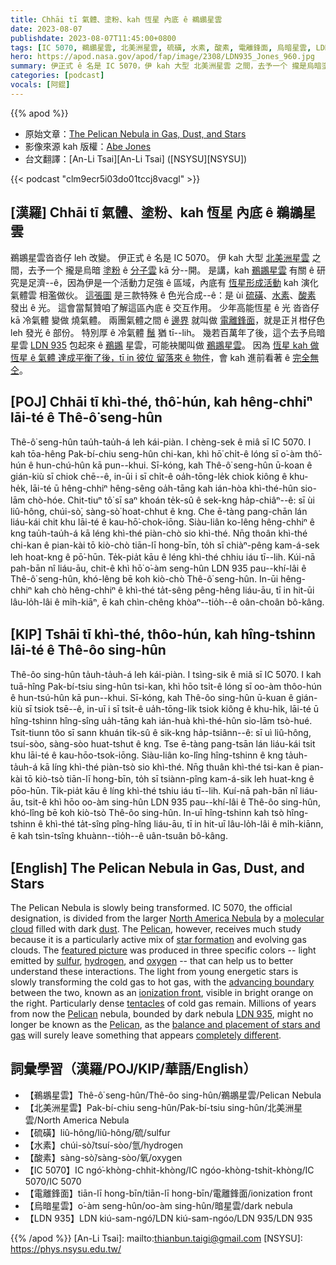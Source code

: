 ```yaml
---
title: Chhāi tī 氣體、塗粉、kah 恆星 內底 ê 鵜鶘星雲
date: 2023-08-07
publishdate: 2023-08-07T11:45:00+0800
tags: [IC 5070, 鵜鶘星雲, 北美洲星雲, 硫磺, 水素, 酸素, 電離鋒面, 烏暗星雲, LDN 935]
hero: https://apod.nasa.gov/apod/fap/image/2308/LDN935_Jones_960.jpg
summary: 伊正式 ê 名是 IC 5070，伊 kah 大型 北美洲星雲 之間，去予一个 攏是烏暗塗粉 ê 分子雲 kā 分--開。
categories: [podcast]
vocals: [阿錕]
---
```


{{% apod %}}

- 原始文章：[The Pelican Nebula in Gas, Dust, and Stars](https://apod.nasa.gov/apod/ap230807.html)
- 影像來源 kah 版權：[Abe Jones](https://www.instagram.com/diy_nasa/)
- 台文翻譯：[An-Li Tsai][An-Li Tsai] ([NSYSU][NSYSU])

{{< podcast "clm9ecr5i03do01tccj8vacgl" >}}

## [漢羅] Chhāi tī 氣體、塗粉、kah 恆星 內底 ê 鵜鶘星雲
鵜鶘星雲沓沓仔 leh 改變。
伊正式 ê 名是 IC 5070。
伊 kah 大型 [北美洲星雲][North America Nebula] 之間，去予一个 攏是烏暗 [塗粉][dust] ê [分子雲][molecular cloud] kā 分--開。
是講，kah [鵜鶘星雲][Pelican 1] 有關 ê 研究是足濟--ê，因為伊是一个活動力足強 ê 區域，內底有 [恆星形成活動][star formation] kah 演化氣體雲 相濫做伙。
[這張圖][featured picture] 是三款特殊 ê 色光合成--ê：是 ùi [硫磺][sulfur]、[水素][hydrogen]、[酸素][oxygen] 發出 ê 光。
這會當幫贊咱了解這區內底 ê 交互作用。
少年高能恆星 ê 光 沓沓仔 kā 冷氣體 變做 燒氣體。
兩團氣體之間 ê [邊界][advancing boundary] 就叫做 [電離鋒面][ionization front]，就是正爿柑仔色 leh 發光 ê 部份。
特別厚 ê 冷氣體 [鬚][tentacles] 猶 tī--lih。
幾若百萬年了後，這个去予烏暗星雲 [LDN 935][LDN 935] 包起來 ê [鵜鶘][Pelican 2] 星雲，可能袂閣叫做 [鵜鶘星雲][Pelican 3]。
因為 [恆星 kah 做恆星 ê 氣體 達成平衡了後，tī in 彼位 留落來 ê 物件][balance and placement of stars and gas]，會 kah 進前看著 ê [完全無仝][completely different]。

## [POJ] Chhāi tī khì-thé, thô͘-hún, kah hêng-chhiⁿ lāi-té ê Thê-ô͘ seng-hûn
Thê-ô͘ seng-hûn tau̍h-tau̍h-á leh kái-piàn.
I chèng-sek ê miâ sī IC 5070.
I kah tōa-hêng Pak-bí-chiu seng-hûn chi-kan, khì hō͘ chi̍t-ê lóng sī o͘-àm thô͘-hún ê hun-chú-hûn kā pun--khui.
Sī-kóng, kah Thê-ô͘ seng-hûn ū-koan ê gián-kiù sī chiok chē--ê, in-ūi i sī chi̍t-ê oa̍h-tōng-le̍k chiok kiông ê khu-he̍k, lāi-té ū hêng-chhiⁿ hêng-sêng oa̍h-tāng kah ián-hòa khì-thé-hûn sio-lām chò-hóe.
Chit-tiuⁿ tô͘ sī saⁿ khoán te̍k-sû ê sek-kng ha̍p-chiâⁿ--ê: sī ùi liû-hông, chúi-sò͘, sàng-sò͘ hoat-chhut ê kng.
Che ē-tàng pang-chān lán liáu-kái chit khu lāi-té ê kau-hō͘-chok-iōng.
Siàu-liân ko-lêng hêng-chhiⁿ ê kng tau̍h-tau̍h-á kā léng khì-thé piàn-chò sio khì-thé.
Nn̄g thoân khì-thé chi-kan ê pian-kài tō kiò-chò tiān-lī hong-bīn, to̍h sī chiàⁿ-pêng kam-á-sek leh hoat-kng ê pō͘-hūn.
Te̍k-pia̍t kāu ê léng khì-thé chhiu iáu tī--lih.
Kúi-nā pah-bān nî liáu-āu, chit-ê khì hō͘ o͘-àm seng-hûn LDN 935 pau--khí-lâi ê Thê-ô͘ seng-hûn, khó-lêng bē koh kiò-chò Thê-ô͘ seng-hûn.
In-ūi hêng-chhiⁿ kah chò hêng-chhiⁿ ê khì-thé ta̍t-sêng pêng-hêng liáu-āu, tī in hit-ūi lâu-lo̍h-lâi ê mi̍h-kiāⁿ, ē kah chìn-chêng khòaⁿ--tio̍h--ê oân-choân bô-kâng.

## [KIP] Tshāi tī khì-thé, thôo-hún, kah hîng-tshinn lāi-té ê Thê-ôo sing-hûn
Thê-ôo sing-hûn ta̍uh-ta̍uh-á leh kái-piàn.
I tsìng-sik ê miâ sī IC 5070.
I kah tuā-hîng Pak-bí-tsiu sing-hûn tsi-kan, khì hōo tsi̍t-ê lóng sī oo-àm thôo-hún ê hun-tsú-hûn kā pun--khui.
Sī-kóng, kah Thê-ôo sing-hûn ū-kuan ê gián-kiù sī tsiok tsē--ê, in-uī i sī tsi̍t-ê ua̍h-tōng-li̍k tsiok kiông ê khu-hi̍k, lāi-té ū hîng-tshinn hîng-sîng ua̍h-tāng kah ián-huà khì-thé-hûn sio-lām tsò-hué.
Tsit-tiunn tôo sī sann khuán ti̍k-sû ê sik-kng ha̍p-tsiânn--ê: sī uì liû-hông, tsuí-sòo, sàng-sòo huat-tshut ê kng.
Tse ē-tàng pang-tsān lán liáu-kái tsit khu lāi-té ê kau-hōo-tsok-iōng.
Siàu-liân ko-lîng hîng-tshinn ê kng ta̍uh-ta̍uh-á kā líng khì-thé piàn-tsò sio khì-thé.
Nn̄g thuân khì-thé tsi-kan ê pian-kài tō kiò-tsò tiān-lī hong-bīn, to̍h sī tsiànn-pîng kam-á-sik leh huat-kng ê pōo-hūn.
Ti̍k-pia̍t kāu ê líng khì-thé tshiu iáu tī--lih.
Kuí-nā pah-bān nî liáu-āu, tsit-ê khì hōo oo-àm sing-hûn LDN 935 pau--khí-lâi ê Thê-ôo sing-hûn, khó-lîng bē koh kiò-tsò Thê-ôo sing-hûn.
In-uī hîng-tshinn kah tsò hîng-tshinn ê khì-thé ta̍t-sîng pîng-hîng liáu-āu, tī in hit-uī lâu-lo̍h-lâi ê mi̍h-kiānn, ē kah tsìn-tsîng khuànn--tio̍h--ê uân-tsuân bô-kâng.

## [English] The Pelican Nebula in Gas, Dust, and Stars
The Pelican Nebula is slowly being transformed.
IC 5070, the official designation, is divided from the larger [North America Nebula][North America Nebula] by a [molecular cloud][molecular cloud] filled with dark [dust][dust].
The [Pelican][Pelican 1], however, receives much study because it is a particularly active mix of [star formation][star formation] and evolving gas clouds.
The [featured picture][featured picture] was produced in three specific colors -- light emitted by [sulfur][sulfur], [hydrogen][hydrogen], and [oxygen][oxygen] -- that can help us to better understand these interactions.
The light from young energetic stars is slowly transforming the cold gas to hot gas, with the [advancing boundary][advancing boundary] between the two, known as an [ionization front][ionization front], visible in bright orange on the right.
Particularly dense [tentacles][tentacles] of cold gas remain.
Millions of years from now the [Pelican][Pelican 2] nebula, bounded by dark nebula [LDN 935][LDN 935], might no longer be known as the [Pelican][Pelican 3], as the [balance and placement of stars and gas][balance and placement of stars and gas] will surely leave something that appears [completely different][completely different].

## 詞彙學習（漢羅/POJ/KIP/華語/English）
- 【鵜鶘星雲】Thê-ô͘ seng-hûn/Thê-ôo sing-hûn/鵜鶘星雲/Pelican Nebula
- 【北美洲星雲】Pak-bí-chiu seng-hûn/Pak-bí-tsiu sing-hûn/北美洲星雲/North America Nebula
- 【硫磺】liû-hông/liû-hông/硫/sulfur
- 【水素】chúi-sò͘/tsuí-sòo/氫/hydrogen
- 【酸素】sàng-sò͘/sàng-sòo/氧/oxygen
- 【IC 5070】IC ngó͘-khòng-chhit-khòng/IC ngóo-khòng-tshit-khòng/IC 5070/IC 5070
- 【電離鋒面】tiān-lī hong-bīn/tiān-lī hong-bīn/電離鋒面/ionization front
- 【烏暗星雲】o͘-àm seng-hûn/oo-àm sing-hûn/暗星雲/dark nebula
- 【LDN 935】LDN kiú-sam-ngó͘/LDN kiú-sam-ngóo/LDN 935/LDN 935

{{% /apod %}}
[An-Li Tsai]: mailto:thianbun.taigi@gmail.com
[NSYSU]: https://phys.nsysu.edu.tw/

[copyright]: https://apod.nasa.gov/apod/fap/lib/about_apod.html#srapply
[License]: https://creativecommons.org/licenses/by/2.0/

[North America Nebula]:https://apod.nasa.gov/apod/ap000501.html
[molecular cloud]:https://apod.nasa.gov/apod/ap230129.html
[dust]:https://curator.jsc.nasa.gov/stardust/interstellardust.cfm
[Pelican 1]:https://en.wikipedia.org/wiki/Pelican
[star formation]:https://apod.nasa.gov/apod/ap201206.html
[featured picture]:https://www.instagram.com/p/CvXy7lgL8CS/
[sulfur]:https://periodic.lanl.gov/16.shtml
[hydrogen]:https://en.wikipedia.org/wiki/Hydrogen
[oxygen]:http://www.chemicool.com/elements/oxygen.html
[advancing boundary]:https://apod.nasa.gov/apod/ap180205.html
[ionization front]:https://apod.nasa.gov/apod/ap031013.html
[tentacles]:https://en.wikipedia.org/wiki/Tentacle#/media/File:Snail-front-0A.jpg
[Pelican 2]:https://youtu.be/_YEyzvtMx3s
[LDN 935]:https://www.astrobin.com/co5g86/B/?nc=group&nce=144
[Pelican 3]:http://apod.nasa.gov/cgi-bin/apod/apod_search?tquery=Pelican
[balance and placement of stars and gas]:https://ui.adsabs.harvard.edu/abs/1980ApJ...239..121B/abstract
[completely different]:https://img.buzzfeed.com/buzzfeed-static/static/2018-03/9/6/asset/buzzfeed-prod-fastlane-03/sub-buzz-18669-1520596548-8.jpg
